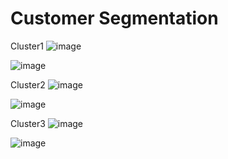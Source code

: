 # Customer Segmentation

Cluster1
![image](https://user-images.githubusercontent.com/78214709/122169462-9d5e5f00-cea7-11eb-9765-1a17a741147e.png)


![image](https://user-images.githubusercontent.com/78214709/122169392-8ae42580-cea7-11eb-8afe-1f31521c2bec.png)

Cluster2
![image](https://user-images.githubusercontent.com/78214709/122169696-e4e4eb00-cea7-11eb-8bc0-b4ab6ac5881d.png)


![image](https://user-images.githubusercontent.com/78214709/122169611-cda5fd80-cea7-11eb-94e8-6e5c64ee2fdf.png)

Cluster3
![image](https://user-images.githubusercontent.com/78214709/122176776-2cbb4080-ceaf-11eb-8d09-d9dde6fbd41c.png)


![image](https://user-images.githubusercontent.com/78214709/122176726-1f9e5180-ceaf-11eb-830f-502c3081c1c9.png)


